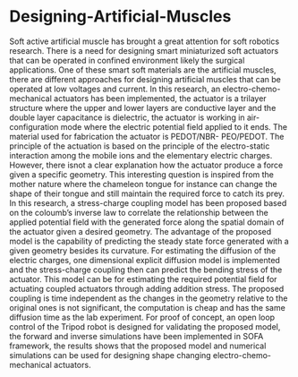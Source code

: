 # Designing-Artificial-Muscles
Soft active artificial muscle has brought a great
attention for soft robotics research. There is a need for designing
smart miniaturized soft actuators that can be operated in
confined environment likely the surgical applications. One of
these smart soft materials are the artificial muscles, there are
different approaches for designing artificial muscles that can
be operated at low voltages and current. In this research, an
electro-chemo-mechanical actuators has been implemented, the
actuator is a trilayer structure where the upper and lower
layers are conductive layer and the double layer capacitance is
dielectric, the actuator is working in air-configuration mode
where the electric potential field applied to it ends. The
material used for fabrication the actuator is PEDOT/NBR-
PEO/PEDOT. The principle of the actuation is based on the
principle of the electro-static interaction among the mobile ions
and the elementary electric charges. However, there isnot a
clear explanation how the actuator produce a force given a
specific geometry. This interesting question is inspired from
the mother nature where the chameleon tongue for instance
can change the shape of their tongue and still maintain the
required force to catch its prey. In this research, a stress-charge
coupling model has been proposed based on the coloumb’s
inverse law to correlate the relationship between the applied
potential field with the generated force along the spatial domain
of the actuator given a desired geometry. The advantage of the
proposed model is the capability of predicting the steady state
force generated with a given geometry besides its curvature. For
estimating the diffusion of the electric charges, one dimensional
explicit diffusion model is implemented and the stress-charge
coupling then can predict the bending stress of the actuator.
This model can be for estimating the required potential field
for actuating coupled actuators through adding addition stress.
The proposed coupling is time independent as the changes in
the geometry relative to the original ones is not significant, the
computation is cheap and has the same diffusion time as the
lab experiment. For proof of concept, an open loop control of
the Tripod robot is designed for validating the proposed model,
the forward and inverse simulations have been implemented in
SOFA framework, the results shows that the proposed model
and numerical simulations can be used for designing shape
changing electro-chemo-mechanical actuators.
